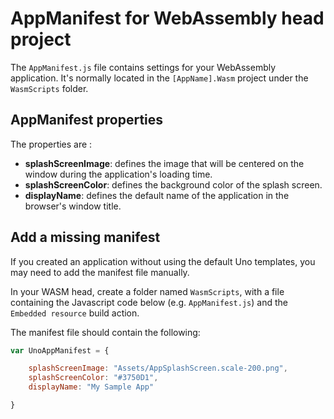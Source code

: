 # AppManifest for WebAssembly head project

The `AppManifest.js` file contains settings for your WebAssembly application. It's normally located in the `[AppName].Wasm` project under the `WasmScripts` folder.

## AppManifest properties

The properties are :
* **splashScreenImage**: defines the image that will be centered on the window during the application's loading time.
* **splashScreenColor**: defines the background color of the splash screen.
* **displayName**: defines the default name of the application in the browser's window title.

## Add a missing manifest

If you created an application without using the default Uno templates, you may need to add the manifest file manually.

In your WASM head, create a folder named `WasmScripts`, with a file containing the Javascript code below
(e.g. `AppManifest.js`) and the `Embedded resource` build action.

The manifest file should contain the following:

```javascript
var UnoAppManifest = {

    splashScreenImage: "Assets/AppSplashScreen.scale-200.png",
    splashScreenColor: "#3750D1",
    displayName: "My Sample App"

}
```